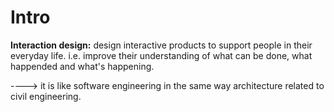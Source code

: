 # Intro

**Interaction design:** design interactive products to support people in their everyday life. i.e. improve their understanding of what can be done, what happended and what's happening.

----> it is like software engineering in the same way architecture related to civil engineering.
